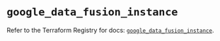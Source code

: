 # `google_data_fusion_instance`

Refer to the Terraform Registry for docs: [`google_data_fusion_instance`](https://registry.terraform.io/providers/hashicorp/google/6.17.0/docs/resources/data_fusion_instance).
